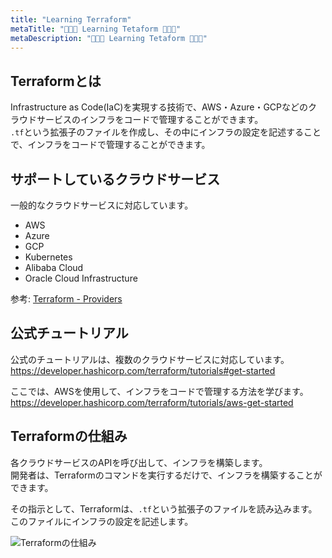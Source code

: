 ```yaml
---
title: "Learning Terraform"
metaTitle: "🤖🤖🤖 Learning Tetaform 🤖🤖🤖"
metaDescription: "🤖🤖🤖 Learning Tetaform 🤖🤖🤖"
---
```


## Terraformとは

Infrastructure as Code(IaC)を実現する技術で、AWS・Azure・GCPなどのクラウドサービスのインフラをコードで管理することができます。  
`.tf`という拡張子のファイルを作成し、その中にインフラの設定を記述することで、インフラをコードで管理することができます。  

## サポートしているクラウドサービス

一般的なクラウドサービスに対応しています。  

- AWS
- Azure
- GCP
- Kubernetes
- Alibaba Cloud
- Oracle Cloud Infrastructure

参考: [Terraform - Providers](https://registry.terraform.io/browse/providers)  

## 公式チュートリアル

公式のチュートリアルは、複数のクラウドサービスに対応しています。  
<https://developer.hashicorp.com/terraform/tutorials#get-started>  

ここでは、AWSを使用して、インフラをコードで管理する方法を学びます。  
<https://developer.hashicorp.com/terraform/tutorials/aws-get-started>  

## Terraformの仕組み

各クラウドサービスのAPIを呼び出して、インフラを構築します。  
開発者は、Terraformのコマンドを実行するだけで、インフラを構築することができます。  

その指示として、Terraformは、`.tf`という拡張子のファイルを読み込みます。  
このファイルにインフラの設定を記述します。  

![Terraformの仕組み](./img/terraform-architecture.avif)  
